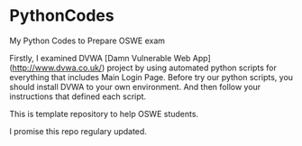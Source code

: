 # PythonCodes
My Python Codes to Prepare OSWE exam

Firstly, I examined DVWA [Damn Vulnerable Web App] (http://www.dvwa.co.uk/) project by using automated python scripts for everything that includes Main Login Page.
Before try our python scripts, you should install DVWA to your own environment. And then follow your instructions that defined each script.

This is template repository to help OSWE students.

I promise this repo regulary updated.


